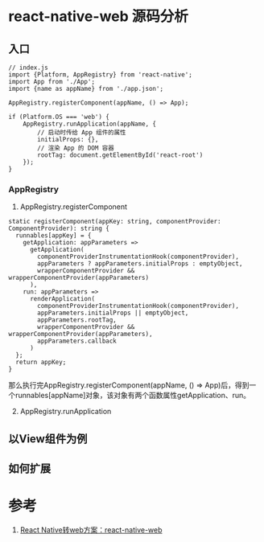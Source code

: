 # react-native-web 源码分析

## 入口
```
// index.js
import {Platform, AppRegistry} from 'react-native';
import App from './App';
import {name as appName} from './app.json';

AppRegistry.registerComponent(appName, () => App);

if (Platform.OS === 'web') {
    AppRegistry.runApplication(appName, {
        // 启动时传给 App 组件的属性
        initialProps: {},
        // 渲染 App 的 DOM 容器
        rootTag: document.getElementById('react-root')
    });
}
```
### AppRegistry
1. AppRegistry.registerComponent
  ```
  static registerComponent(appKey: string, componentProvider: ComponentProvider): string {
    runnables[appKey] = {
      getApplication: appParameters =>
        getApplication(
          componentProviderInstrumentationHook(componentProvider),
          appParameters ? appParameters.initialProps : emptyObject,
          wrapperComponentProvider && wrapperComponentProvider(appParameters)
        ),
      run: appParameters =>
        renderApplication(
          componentProviderInstrumentationHook(componentProvider),
          appParameters.initialProps || emptyObject,
          appParameters.rootTag,
          wrapperComponentProvider && wrapperComponentProvider(appParameters),
          appParameters.callback
        )
    };
    return appKey;
  }
  ```
  那么执行完AppRegistry.registerComponent(appName, () => App)后，得到一个runnables[appName]对象，该对象有两个函数属性getApplication、run。
  
2. AppRegistry.runApplication

## 以View组件为例

## 如何扩展



# 参考
1. [React Native转web方案：react-native-web](https://juejin.im/post/5b79397be51d45389153b060)
